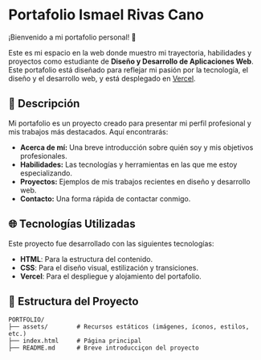 # Portafolio Ismael Rivas Cano

¡Bienvenido a mi portafolio personal! 🌟

Este es mi espacio en la web donde muestro mi trayectoria, habilidades y proyectos como estudiante de **Diseño y Desarrollo de Aplicaciones Web**. Este portafolio está diseñado para reflejar mi pasión por la tecnología, el diseño y el desarrollo web, y está desplegado en [Vercel](https://portfolio-eight-pi-36.vercel.app).

## 🚀 Descripción

Mi portafolio es un proyecto creado para presentar mi perfil profesional y mis trabajos más destacados. Aquí encontrarás:

- **Acerca de mí:** Una breve introducción sobre quién soy y mis objetivos profesionales.
- **Habilidades:** Las tecnologías y herramientas en las que me estoy especializando.
- **Proyectos:** Ejemplos de mis trabajos recientes en diseño y desarrollo web.
- **Contacto:** Una forma rápida de contactar conmigo.

## 🌐 Tecnologías Utilizadas

Este proyecto fue desarrollado con las siguientes tecnologías:

- **HTML**: Para la estructura del contenido.
- **CSS**: Para el diseño visual, estilización y transiciones.
- **Vercel**: Para el despliegue y alojamiento del portafolio.

## 📂 Estructura del Proyecto

```plaintext
PORTFOLIO/
├── assets/        # Recursos estáticos (imágenes, íconos, estilos, etc.)
├── index.html     # Página principal
├── README.md      # Breve introducciçon del proyecto
